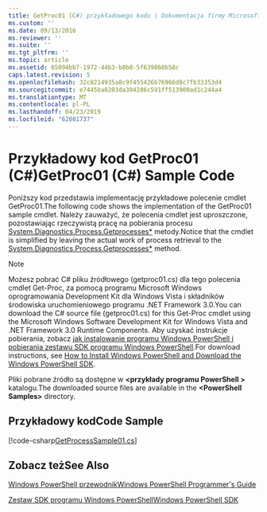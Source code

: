```yaml
---
title: GetProc01 (C#) przykładowego kodu | Dokumentacja firmy Microsoft
ms.custom: ''
ms.date: 09/13/2016
ms.reviewer: ''
ms.suite: ''
ms.tgt_pltfrm: ''
ms.topic: article
ms.assetid: 65094bb7-1972-44b3-b8b0-5f639860b58c
caps.latest.revision: 5
ms.openlocfilehash: 32c8214935a8c9f455426b76966d8c7fb33353d4
ms.sourcegitcommit: e7445ba8203da304286c591ff513900ad1c244a4
ms.translationtype: MT
ms.contentlocale: pl-PL
ms.lasthandoff: 04/23/2019
ms.locfileid: "62081737"
---
```

# <a name="getproc01-c-sample-code"></a><span data-ttu-id="75c90-102">Przykładowy kod GetProc01 (C#)</span><span class="sxs-lookup"><span data-stu-id="75c90-102">GetProc01 (C#) Sample Code</span></span>

<span data-ttu-id="75c90-103">Poniższy kod przedstawia implementację przykładowe polecenie cmdlet GetProc01.</span><span class="sxs-lookup"><span data-stu-id="75c90-103">The following code shows the implementation of the GetProc01 sample cmdlet.</span></span> <span data-ttu-id="75c90-104">Należy zauważyć, że polecenia cmdlet jest uproszczone, pozostawiając rzeczywistą pracę na pobierania procesu [System.Diagnostics.Process.Getprocesses\*](/dotnet/api/System.Diagnostics.Process.GetProcesses) metody.</span><span class="sxs-lookup"><span data-stu-id="75c90-104">Notice that the cmdlet is simplified by leaving the actual work of process retrieval to the [System.Diagnostics.Process.Getprocesses\*](/dotnet/api/System.Diagnostics.Process.GetProcesses) method.</span></span>

> [!NOTE]
> <span data-ttu-id="75c90-105">Możesz pobrać C# pliku źródłowego (getproc01.cs) dla tego polecenia cmdlet Get-Proc, za pomocą programu Microsoft Windows oprogramowania Development Kit dla Windows Vista i składników środowiska uruchomieniowego programu .NET Framework 3.0.</span><span class="sxs-lookup"><span data-stu-id="75c90-105">You can download the C# source file (getproc01.cs) for this Get-Proc cmdlet using the Microsoft Windows Software Development Kit for Windows Vista and .NET Framework 3.0 Runtime Components.</span></span> <span data-ttu-id="75c90-106">Aby uzyskać instrukcje pobierania, zobacz [jak instalowanie programu Windows PowerShell i pobierania zestawu SDK programu Windows PowerShell](/powershell/developer/installing-the-windows-powershell-sdk).</span><span class="sxs-lookup"><span data-stu-id="75c90-106">For download instructions, see [How to Install Windows PowerShell and Download the Windows PowerShell SDK](/powershell/developer/installing-the-windows-powershell-sdk).</span></span>
>
> <span data-ttu-id="75c90-107">Pliki pobrane źródło są dostępne w  **\<przykłady programu PowerShell >** katalogu.</span><span class="sxs-lookup"><span data-stu-id="75c90-107">The downloaded source files are available in the **\<PowerShell Samples>** directory.</span></span>

## <a name="code-sample"></a><span data-ttu-id="75c90-108">Przykładowy kod</span><span class="sxs-lookup"><span data-stu-id="75c90-108">Code Sample</span></span>

[!code-csharp[GetProcessSample01.cs](../../powershell-sdk-samples/SDK-2.0/csharp/GetProcessSample01/GetProcessSample01.cs#L11-L126 "GetProcessSample01.cs")]

## <a name="see-also"></a><span data-ttu-id="75c90-109">Zobacz też</span><span class="sxs-lookup"><span data-stu-id="75c90-109">See Also</span></span>

[<span data-ttu-id="75c90-110">Windows PowerShell przewodnik</span><span class="sxs-lookup"><span data-stu-id="75c90-110">Windows PowerShell Programmer's Guide</span></span>](./windows-powershell-programmer-s-guide.md)

[<span data-ttu-id="75c90-111">Zestaw SDK programu Windows PowerShell</span><span class="sxs-lookup"><span data-stu-id="75c90-111">Windows PowerShell SDK</span></span>](../windows-powershell-reference.md)